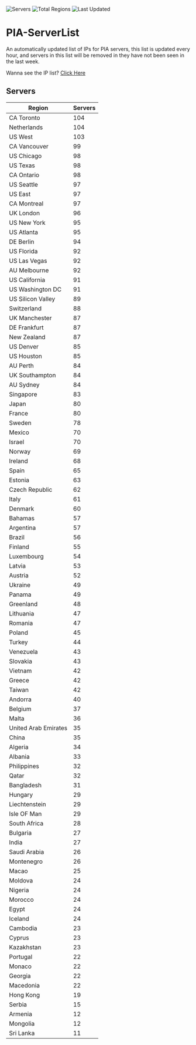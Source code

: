 ![Servers](https://img.shields.io/badge/Servers-5,464-darkgreen)
![Total Regions](https://img.shields.io/badge/Total_Regions-97-darkgreen)
![Last Updated](https://img.shields.io/badge/Last_Updated-April_27_2024_23:01_EDT-darkgreen)

# PIA-ServerList
An automatically updated list of IPs for PIA servers, this list is updated every hour, and servers in this list will be removed in they have not been seen in the last week.

Wanna see the IP list? [Click Here](./context.json)

## Servers
| Region               | Servers |
|----------------------|---------|
| CA Toronto | 104 |
| Netherlands | 104 |
| US West | 103 |
| CA Vancouver | 99 |
| US Chicago | 98 |
| US Texas | 98 |
| CA Ontario | 98 |
| US Seattle | 97 |
| US East | 97 |
| CA Montreal | 97 |
| UK London | 96 |
| US New York | 95 |
| US Atlanta | 95 |
| DE Berlin | 94 |
| US Florida | 92 |
| US Las Vegas | 92 |
| AU Melbourne | 92 |
| US California | 91 |
| US Washington DC | 91 |
| US Silicon Valley | 89 |
| Switzerland | 88 |
| UK Manchester | 87 |
| DE Frankfurt | 87 |
| New Zealand | 87 |
| US Denver | 85 |
| US Houston | 85 |
| AU Perth | 84 |
| UK Southampton | 84 |
| AU Sydney | 84 |
| Singapore | 83 |
| Japan | 80 |
| France | 80 |
| Sweden | 78 |
| Mexico | 70 |
| Israel | 70 |
| Norway | 69 |
| Ireland | 68 |
| Spain | 65 |
| Estonia | 63 |
| Czech Republic | 62 |
| Italy | 61 |
| Denmark | 60 |
| Bahamas | 57 |
| Argentina | 57 |
| Brazil | 56 |
| Finland | 55 |
| Luxembourg | 54 |
| Latvia | 53 |
| Austria | 52 |
| Ukraine | 49 |
| Panama | 49 |
| Greenland | 48 |
| Lithuania | 47 |
| Romania | 47 |
| Poland | 45 |
| Turkey | 44 |
| Venezuela | 43 |
| Slovakia | 43 |
| Vietnam | 42 |
| Greece | 42 |
| Taiwan | 42 |
| Andorra | 40 |
| Belgium | 37 |
| Malta | 36 |
| United Arab Emirates | 35 |
| China | 35 |
| Algeria | 34 |
| Albania | 33 |
| Philippines | 32 |
| Qatar | 32 |
| Bangladesh | 31 |
| Hungary | 29 |
| Liechtenstein | 29 |
| Isle OF Man | 29 |
| South Africa | 28 |
| Bulgaria | 27 |
| India | 27 |
| Saudi Arabia | 26 |
| Montenegro | 26 |
| Macao | 25 |
| Moldova | 24 |
| Nigeria | 24 |
| Morocco | 24 |
| Egypt | 24 |
| Iceland | 24 |
| Cambodia | 23 |
| Cyprus | 23 |
| Kazakhstan | 23 |
| Portugal | 22 |
| Monaco | 22 |
| Georgia | 22 |
| Macedonia | 22 |
| Hong Kong | 19 |
| Serbia | 15 |
| Armenia | 12 |
| Mongolia | 12 |
| Sri Lanka | 11 |